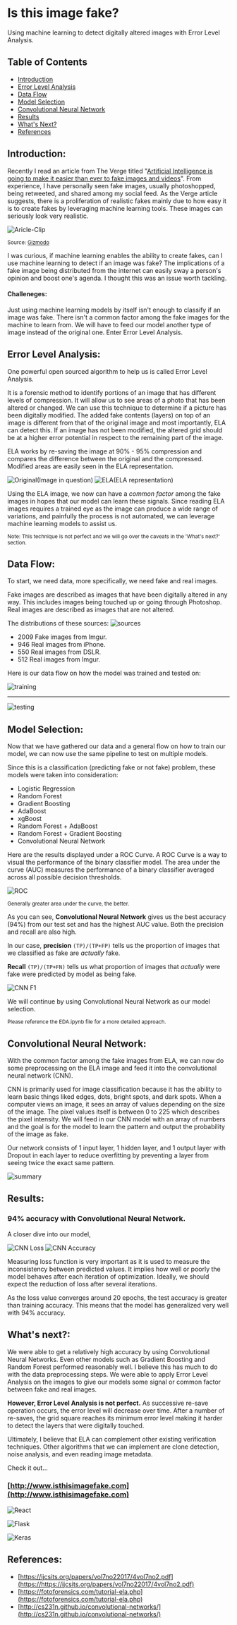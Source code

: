# Is this image fake?

Using machine learning to detect digitally altered images with Error Level Analysis.

## Table of Contents

* [Introduction](#intro)
* [Error Level Analysis](#ela)
* [Data Flow](#data)
* [Model Selection](#selection)
* [Convolutional Neural Network](#cnn)
* [Results](#results)
* [What's Next?](#next)
* [References](#ref)

## Introduction: <a id="intro"></a>

Recently I read an article from The Verge titled "[Artificial Intelligence is going to make it easier than ever to fake images and videos](https://www.theverge.com/2016/12/20/14022958/ai-image-manipulation-creation-fakes-audio-video)".  From experience, I have personally seen fake images, usually photoshopped, being retweeted, and shared among my social feed.  As the Verge article suggests, there is a proliferation of realistic fakes mainly due to how easy it is to create fakes by leveraging machine learning tools.  These images can seriously look very realistic.

![Aricle-Clip](images/article_snippet_fake.png "Article Clip")

<sup>Source: [Gizmodo](https://gizmodo.com/29-viral-photos-and-gifs-from-2017-that-were-totally-fa-1821440079)</sup>


I was curious, if machine learning enables the ability to create fakes, can I use machine learning to detect if an image was fake?  The implications of a fake image being distributed from the internet can easily sway a person's opinion and boost one's agenda.  I thought this was an issue worth tackling.

#### Challeneges: <a id="challenges"></a>

Just using machine learning models by itself isn't enough to classify if an image was fake.  There isn't a common factor among the fake images for the machine to learn from.  We will have to feed our model another type of image instead of the original one.  Enter Error Level Analysis.

## Error Level Analysis: <a id="ela"></a>

One powerful open sourced algorithm to help us is called Error Level Analysis.

It is a forensic method to identify portions of an image that has different levels of compression.  It will allow us to see areas of a photo that has been altered or changed.  We can use this technique to determine if a picture has been digitally modified.  The added fake contents (layers) on top of an image is different from that of the original image and most importantly, ELA can detect this.  If an image has not been modified, the altered grid should be at a higher error potential in respect to the remaining part of the image.

ELA works by re-saving the image at 90% - 95% compression and compares the difference between the original and the compressed.  Modified areas are easily seen in the ELA representation.

![Original](images/ela1.png "Original")(Image in question)
![ELA](images/ela2.png "ELA")(ELA representation)

Using the ELA image, we now can have a *common factor* among the fake images in hopes that our model can learn these signals.  Since reading ELA images requires a trained eye as the image can produce a wide range of variations, and painfully the process is not automated, we can leverage machine learning models to assist us.

<sup>Note: This technique is not perfect and we will go over the caveats in the 'What's next?' section.</sup>


## Data Flow: <a id="data"></a>

To start, we need data, more specifically, we need fake and real images.  

Fake images are described as images that have been digitally altered in any way.  This includes images being touched up or going through Photoshop.  Real images are described as images that are not altered.

The distributions of these sources:
![sources](images/sources.png "Sources")

- 2009 Fake images from Imgur.
- 946 Real images from iPhone.
- 550 Real images from DSLR.
- 512 Real images from Imgur.


Here is our data flow on how the model was trained and tested on:


![training](images/training.jpg "Training")

---

![testing](images/testing.jpg "Testing")

## Model Selection: <a id="selection"></a>

Now that we have gathered our data and a general flow on how to train our model, we can now use the same pipeline to test on multiple models.

Since this is a classification (predicting fake or not fake) problem, these models were taken into consideration:

* Logistic Regression
* Random Forest
* Gradient Boosting
* AdaBoost
* xgBoost
* Random Forest + AdaBoost
* Random Forest + Gradient Boosting
* Convolutional Neural Network

Here are the results displayed under a ROC Curve.  A ROC Curve is a way to visual the performance of the binary classifier model.  The area under the curve (AUC) measures the performance of a binary classifier averaged across all possible decision thresholds.

![ROC](images/ROC_Curve.png "ROC")

<sup>Generally greater area under the curve, the better.</sup>

As you can see, **Convolutional Neural Network** gives us the best accuracy (94%) from our test set and has the highest AUC value.  Both the precision and recall are also high.  

In our case, **precision** ``` (TP)/(TP+FP) ``` tells us the proportion of images that we classified as fake are *actually* fake.  

**Recall** ``` (TP)/(TP+FN) ``` tells us what proportion of images that *actually* were fake were predicted by model as being fake.

![CNN F1](images/CNN_F1.png "CNN_F1")


We will continue by using Convolutional Neural Network as our model selection.

<sup>Please reference the EDA.ipynb file for a more detailed approach.</sup>

## Convolutional Neural Network: <a id="cnn"></a>

With the common factor among the fake images from ELA, we can now do some preprocessing on the ELA image and feed it into the convolutional neural network (CNN).  

CNN is primarily used for image classification because it has the ability to learn basic things liked edges, dots, bright spots, and dark spots.  When a computer views an image, it sees an array of values depending on the size of the image.  The pixel values itself is between 0 to 225 which describes the pixel intensity.  We will feed in our CNN model with an array of numbers and the goal is for the model to learn the pattern and output the probability of the image as fake.

Our network consists of 1 input layer, 1 hidden layer, and 1 output layer with Dropout in each layer to reduce overfitting by preventing a layer from seeing twice the exact same pattern.

![summary](images/cnn_summary.png "cnn summary")

## Results: <a id="results"></a>
### 94% accuracy with Convolutional Neural Network.

A closer dive into our model,

![CNN Loss](images/binary_loss.png "CNN Loss")
![CNN Accuracy](images/binary_acc.png "CNN Accuracy")

Measuring loss function is very important as it is used to measure the inconsistency between predicted values.  It implies how well or poorly the model behaves after each iteration of optimization.  Ideally, we should expect the reduction of loss after several iterations.  

As the loss value converges around 20 epochs, the test accuracy is greater than training accuracy.  This means that the model has generalized very well with 94% accuracy.



## What's next?: <a id='next'></a>

We were able to get a relatively high accuracy by using Convolutional Neural Networks.  Even other models such as Gradient Boosting and Random Forest performed reasonably well.  I believe this has much to do with the data preprocessing steps.  We were able to apply Error Level Analysis on the images to give our models some signal or common factor between fake and real images.

**However, Error Level Analysis is not perfect.** As successive re-save operation occurs, the error level will decrease over time.  After a number of re-saves, the grid square reaches its minimum error level making it harder to detect the layers that were digitally touched.

Ultimately, I believe that ELA can complement other existing verification techniques.  Other algorithms that we can implement are clone detection, noise analysis, and even reading image metadata.



Check it out...
### [http://www.isthisimagefake.com](http://www.isthisimagefake.com)

![React](images/react.png "React")

![Flask](images/python-flask.png "React")

![Keras](images/keras.jpg "React")

## References: <a id='ref'></a>

* [https://ijcsits.org/papers/vol7no22017/4vol7no2.pdf](https://https://ijcsits.org/papers/vol7no22017/4vol7no2.pdf)
* [https://fotoforensics.com/tutorial-ela.php](https://fotoforensics.com/tutorial-ela.php)
* [http://cs231n.github.io/convolutional-networks/](http://cs231n.github.io/convolutional-networks/)
